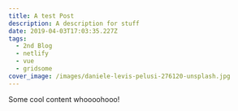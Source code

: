 ```yaml
---
title: A test Post
description: A description for stuff
date: 2019-04-03T17:03:35.227Z
tags:
  - 2nd Blog
  - netlify
  - vue
  - gridsome
cover_image: /images/daniele-levis-pelusi-276120-unsplash.jpg
---
```

Some cool content whoooohooo!
